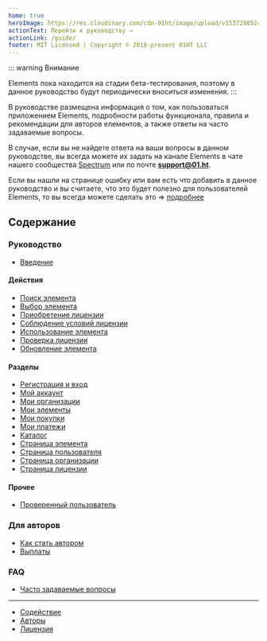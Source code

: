 ```yaml
---
home: true
heroImage: https://res.cloudinary.com/cdn-01ht/image/upload/v1537280524/logos/01ht/elements/logo.svg
actionText: Перейти к руководству →
actionLink: /guide/
footer: MIT Licensed | Copyright © 2018-present 01HT LLC
---
```


::: warning Внимание

Elements пока находится на стадии бета-тестирования, поэтому в данное руководство будут периодически вноситься изменения.
:::

В руководстве размещена информация о том, как пользоваться приложением Elements, подробности работы функционала, правила и рекомендации для авторов елементов, а также ответы на часто задаваемые вопросы.

В случае, если вы не найдете ответа на ваши вопросы в данном руководстве, вы всегда можете их задать на канале Elements в чате нашего сообщества [Spectrum](https://spectrum.chat/01ht/elements/) или по почте **support@01.ht**.

Если вы нашли на странице ошибку или вам есть что добавить в данное руководство и вы считаете, что это будет полезно для пользователей Elements, то вы всегда можете сделать это => [подробнее](https://github.com/01HT/docs-elements-01-ht/blob/master/CONTRIBUTING.md)

## Содержание

### Руководство

* [Введение](/guide/)

#### Действия

* [Поиск элемента](/guide/element-search/)
* [Выбор элемента](/guide/element-choice/)
* [Приобретение лицензии](/guide/element-getting/)
* [Соблюдение условий лицензии](/guide/license-compliance/)
* [Использование элемента](/guide/element-using/)
* [Проверка лицензии](/guide/license-check/)
* [Обновление элемента](/guide/element-update/)

#### Разделы

* [Регистрация и вход](/guide/sign-in/)
* [Мой аккаунт](/guide/account/)
* [Мои организации](/guide/my-organizations/)
* [Мои элементы](/guide/my-elements/)
* [Мои покупки](/guide/purchases/)
* [Мои платежи](/guide/payments/)
* [Каталог](/guide/catalog/)
* [Страница элемента](/guide/element/)
* [Страница пользователя](/guide/user/)
* [Страница организации](/guide/organization/)
* [Страница лицензии](/guide/license/)

#### Прочее

* [Проверенный пользователь](/guide/verified-user/)

### Для авторов

* [Как стать автором](/for-authors/how-become-author/)
* [Выплаты](/for-authors/payments/)

### FAQ

* [Часто задаваемые вопросы](/faq/)

***

* [Содействие](https://github.com/01HT/docs-elements-01-ht/blob/master/CONTRIBUTING.md)
* [Авторы](https://github.com/01HT/docs-elements-01-ht/blob/master/CONTRIBUTORS.md)
* [Лицензия](https://github.com/01HT/docs-elements-01-ht/blob/master/LICENSE)